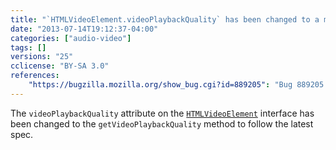 ```yaml
---
title: "`HTMLVideoElement.videoPlaybackQuality` has been changed to a method"
date: "2013-07-14T19:12:37-04:00"
categories: ["audio-video"]
tags: []
versions: "25"
cclicense: "BY-SA 3.0"
references:
    "https://bugzilla.mozilla.org/show_bug.cgi?id=889205": "Bug 889205 – Make HTMLVideoElement.videoPlaybackQuality a method"
---
```

The `videoPlaybackQuality` attribute on the [`HTMLVideoElement`](https://developer.mozilla.org/en-US/docs/Web/API/HTMLVideoElement) interface has been changed to the `getVideoPlaybackQuality` method to follow the latest spec.
